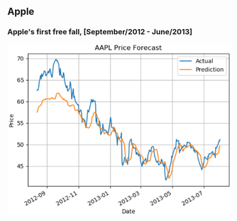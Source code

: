 ## Apple

### Apple's first free fall, [September/2012 - June/2013]

![Apple](https://github.com/ahmedhamdi96/ML4T/blob/master/results/apple.png)